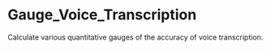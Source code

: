 Gauge_Voice_Transcription
=========================

Calculate various quantitative gauges of the accuracy of voice transcription.
